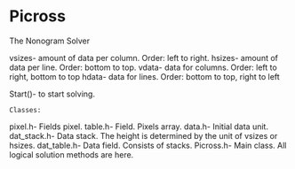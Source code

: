 # Picross
The Nonogram Solver

vsizes- amount of data per column. Order: left to right.
hsizes- amount of data per line. Order: bottom to top.
vdata-  data for columns. Order: left to right, bottom to top
hdata-  data for lines. Order: bottom to top, right to left

Start()- to start solving.

    Classes:
pixel.h-        Fields pixel.
table.h-        Field. Pixels array.
data.h-         Initial data unit.
dat_stack.h-    Data stack. The height is determined by the unit of vsizes or hsizes.
dat_table.h-    Data field. Consists of stacks.
Picross.h-      Main class. All logical solution methods are here.